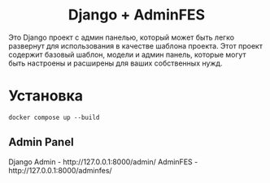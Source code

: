 <h1 align="center">Django + AdminFES</h1>
Это Django проект с админ панелью, который может быть легко развернут для использования в качестве шаблона проекта. Этот проект содержит базовый шаблон, модели и админ панель, которые могут быть настроены и расширены для ваших собственных нужд.

<h1>Установка</h1>

```
docker compose up --build
```
<h2>Admin Panel</h2>
Django Admin - http://127.0.0.1:8000/admin/
AdminFES - http://127.0.0.1:8000/adminfes/
